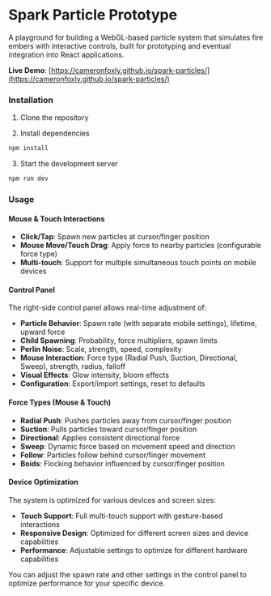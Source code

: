 # Spark Particle Prototype

A playground for building a WebGL-based particle system that simulates fire embers with interactive controls, built for prototyping and eventual integration into React applications.

**Live Demo**: [https://cameronfoxly.github.io/spark-particles/](https://cameronfoxly.github.io/spark-particles/)

### Installation

1. Clone the repository

2. Install dependencies
```bash
npm install
```

3. Start the development server
```bash
npm run dev
```

### Usage

#### Mouse & Touch Interactions
- **Click/Tap**: Spawn new particles at cursor/finger position
- **Mouse Move/Touch Drag**: Apply force to nearby particles (configurable force type)
- **Multi-touch**: Support for multiple simultaneous touch points on mobile devices

#### Control Panel
The right-side control panel allows real-time adjustment of:

- **Particle Behavior**: Spawn rate (with separate mobile settings), lifetime, upward force
- **Child Spawning**: Probability, force multipliers, spawn limits
- **Perlin Noise**: Scale, strength, speed, complexity
- **Mouse Interaction**: Force type (Radial Push, Suction, Directional, Sweep), strength, radius, falloff
- **Visual Effects**: Glow intensity, bloom effects
- **Configuration**: Export/import settings, reset to defaults

#### Force Types (Mouse & Touch)
- **Radial Push**: Pushes particles away from cursor/finger position
- **Suction**: Pulls particles toward cursor/finger position  
- **Directional**: Applies consistent directional force
- **Sweep**: Dynamic force based on movement speed and direction
- **Follow**: Particles follow behind cursor/finger movement
- **Boids**: Flocking behavior influenced by cursor/finger position

#### Device Optimization
The system is optimized for various devices and screen sizes:

- **Touch Support**: Full multi-touch support with gesture-based interactions
- **Responsive Design**: Optimized for different screen sizes and device capabilities
- **Performance**: Adjustable settings to optimize for different hardware capabilities

You can adjust the spawn rate and other settings in the control panel to optimize performance for your specific device.
